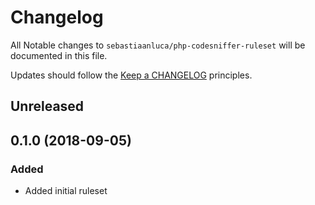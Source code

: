 # Changelog

All Notable changes to `sebastiaanluca/php-codesniffer-ruleset` will be documented in this file.

Updates should follow the [Keep a CHANGELOG](http://keepachangelog.com/) principles.

## Unreleased

## 0.1.0 (2018-09-05)

### Added

- Added initial ruleset
